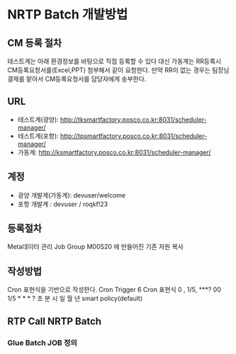 # NRTP Batch 개발방법

## CM 등록 절차

테스트계는 아래 환경정보를 바탕으로 직접 등록할 수 있다
대신 가동계는 RR등록시 CM등록요청서를(Excel,PPT) 첨부해서 같이 요청한다. 
만약 RR이 없는 경우는 팀장님 결제를 맡아서 CM등록요청서를 담당자에게 송부한다. 

## URL
- 테스트계(광양): http://tksmartfactory.posco.co.kr:8031/scheduler-manager/
- 테스트계(포항): http://tpsmartfactory.posco.co.kr:8031/scheduler-manager/
- 가동계: http://ksmartfactory.posco.co.kr:8031/scheduler-manager/

## 계정
 - 광양 개발계(가동계): devuser/welcome
 - 포항 개발계 : devuser / roqkf!23

## 

## 등록절차
Meta데이터 관리
Job Group M00S20 에 만들어진 기존 자원 복사

## 작성방법
Cron 표현식을 기반으로 작성한다.
Cron Trigger
6
Cron 표현식
0 , 1/5, ***?
00 1/5 * * * ?
초 분 시 일 월 년
smart policy(default)

## RTP Call NRTP Batch

### Glue Batch JOB 정의